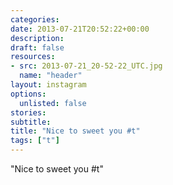 ```yaml
---
categories:
date: 2013-07-21T20:52:22+00:00
description:
draft: false
resources:
- src: 2013-07-21_20-52-22_UTC.jpg
  name: "header"
layout: instagram
options:
  unlisted: false
stories:
subtitle:
title: "Nice to sweet you #t"
tags: ["t"]
---
```


"Nice to sweet you #t"
